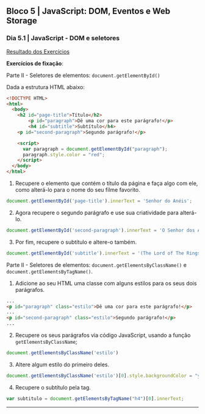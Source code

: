 ## Bloco 5 | JavaScript: DOM, Eventos e Web Storage

### Dia 5.1 | JavaScript - DOM e seletores

[Resultado dos Exercícios](index.html)

**Exercícios de fixação**:

Parte II - Seletores de elementos: `document.getElementById()`

Dada a estrutura HTML abaixo:

```html
<!DOCTYPE HTML>
<html>
  <body>
    <h2 id="page-title">Título</h2>
		<p id="paragraph">Dê uma cor para este parágrafo!</p>
		<h4 id="subtitle">Subtítulo</h4>
    <p id="second-paragraph">Segundo parágrafo!</p>

    <script>
      var paragraph = document.getElementById("paragraph");
      paragraph.style.color = "red";
    </script>
  </body>
</html>
```

1. Recupere o elemento que contém o título da página e faça algo com ele, como alterá-lo para o nome do seu filme favorito.

```javascript
document.getElementById('page-title').innerText = 'Senhor do Anéis';
```

2. Agora recupere o segundo parágrafo e use sua criatividade para alterá-lo.

```javascript
document.getElementById('second-paragraph').innerText = 'O Senhor dos Anéis é uma trilogia cinematográfica dirigida por Peter Jackson com base na obra-prima homónima de J. R. R. Tolkien. Apesar de seguirem a linha-mestra da trilogia, os filmes possuem inserções e desvios com relação ao material original.';
```

3. Por fim, recupere o subtítulo e altere-o também.

```javascript
document.getElementById('subtitle').innerText = '(The Lord of The Rings)';
```

Parte II - Seletores de elementos: `document.getElementsByClassName()` e `document.getElementsByTagName()`.

1. Adicione ao seu HTML uma classe com alguns estilos para os seus dois parágrafos.

```html
...
<p id="paragraph" class="estilo">Dê uma cor para este parágrafo!</p>
...
<p id="second-paragraph" class="estilo">Segundo parágrafo!</p>
...
```

2. Recupere os seus parágrafos via código JavaScript, usando a função `getElementsByClassName`;

```javascript
document.getElementsByClassName('estilo')
```

3. Altere algum estilo do primeiro deles.

```javascript
document.getElementsByClassName('estilo')[0].style.backgroundColor = "yellow";
```

4. Recupere o subtítulo pela tag.

```javascript
var subtitulo = document.getElementsByTagName("h4")[0].innerText;
```

---
